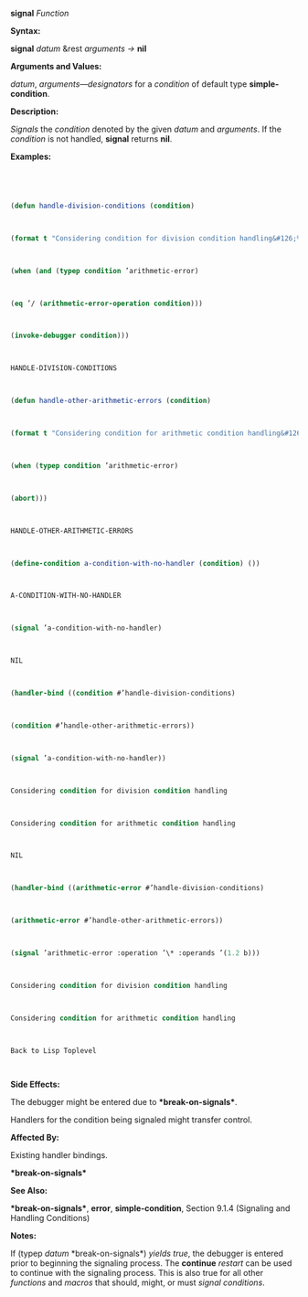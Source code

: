 **signal** *Function* 



**Syntax:** 



**signal** *datum* &amp;rest *arguments →* **nil** 



**Arguments and Values:** 



*datum*, *arguments*—*designators* for a *condition* of default type **simple-condition**. 



**Description:** 



*Signals* the *condition* denoted by the given *datum* and *arguments*. If the *condition* is not handled, **signal** returns **nil**. 



**Examples:**
```lisp
 



(defun handle-division-conditions (condition) 



(format t "Considering condition for division condition handling&#126;%") 



(when (and (typep condition ’arithmetic-error) 



(eq ’/ (arithmetic-error-operation condition))) 



(invoke-debugger condition))) 



HANDLE-DIVISION-CONDITIONS 



(defun handle-other-arithmetic-errors (condition) 



(format t "Considering condition for arithmetic condition handling&#126;%") 



(when (typep condition ’arithmetic-error) 



(abort))) 



HANDLE-OTHER-ARITHMETIC-ERRORS 



(define-condition a-condition-with-no-handler (condition) ()) 



A-CONDITION-WITH-NO-HANDLER 



(signal ’a-condition-with-no-handler) 



NIL 



(handler-bind ((condition #’handle-division-conditions) 



(condition #’handle-other-arithmetic-errors)) 



(signal ’a-condition-with-no-handler)) 



Considering condition for division condition handling 



Considering condition for arithmetic condition handling 



NIL 



(handler-bind ((arithmetic-error #’handle-division-conditions) 



(arithmetic-error #’handle-other-arithmetic-errors)) 



(signal ’arithmetic-error :operation ’\* :operands ’(1.2 b))) 



Considering condition for division condition handling 



Considering condition for arithmetic condition handling 



Back to Lisp Toplevel 




```
**Side Effects:** 



The debugger might be entered due to **\*break-on-signals\***. 







 



 



Handlers for the condition being signaled might transfer control. 



**Affected By:** 



Existing handler bindings. 



**\*break-on-signals\*** 



**See Also:** 



**\*break-on-signals\***, **error**, **simple-condition**, Section 9.1.4 (Signaling and Handling Conditions) 



**Notes:** 



If (typep *datum* \*break-on-signals\*) *yields true*, the debugger is entered prior to beginning the signaling process. The **continue** *restart* can be used to continue with the signaling process. This is also true for all other *functions* and *macros* that should, might, or must *signal conditions*. 



